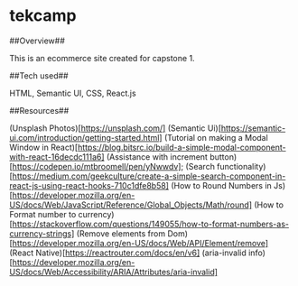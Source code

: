 # tekcamp

##Overview##

This is an ecommerce site created for capstone 1.

##Tech used##

HTML, Semantic UI, CSS, React.js

##Resources##

(Unsplash Photos)[https://unsplash.com/]
(Semantic Ui)[https://semantic-ui.com/introduction/getting-started.html]
(Tutorial on making a Modal Window in React)[https://blog.bitsrc.io/build-a-simple-modal-component-with-react-16decdc111a6]
(Assistance with increment button)[https://codepen.io/mtbroomell/pen/yNwwdv];
(Search functionality)[https://medium.com/geekculture/create-a-simple-search-component-in-react-js-using-react-hooks-710c1dfe8b58]
(How to Round Numbers in Js)[https://developer.mozilla.org/en-US/docs/Web/JavaScript/Reference/Global_Objects/Math/round]
(How to Format number to currency)[https://stackoverflow.com/questions/149055/how-to-format-numbers-as-currency-strings]
(Remove elements from Dom)[https://developer.mozilla.org/en-US/docs/Web/API/Element/remove]
(React Native)[https://reactrouter.com/docs/en/v6]
(aria-invalid info)[https://developer.mozilla.org/en-US/docs/Web/Accessibility/ARIA/Attributes/aria-invalid]
